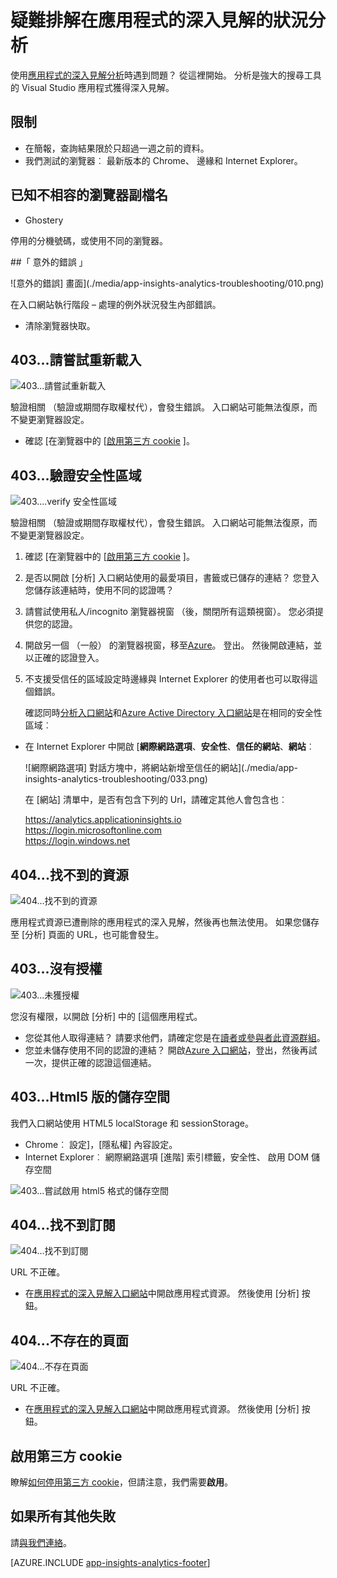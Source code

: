 <properties 
    pageTitle="疑難排解分析-的應用程式的深入見解的強大的搜尋工具 |Microsoft Azure" 
    description="使用應用程式的深入見解分析時遇到問題？ 從這裡開始。 " 
    services="application-insights" 
    documentationCenter=""
    authors="alancameronwills" 
    manager="douge"/>

<tags 
    ms.service="application-insights" 
    ms.workload="tbd" 
    ms.tgt_pltfrm="ibiza" 
    ms.devlang="na" 
    ms.topic="article" 
    ms.date="07/11/2016" 
    ms.author="awills"/>


# <a name="troubleshoot-analytics-in-application-insights"></a>疑難排解在應用程式的深入見解的狀況分析


使用[應用程式的深入見解分析](app-insights-analytics.md)時遇到問題？ 從這裡開始。 分析是強大的搜尋工具的 Visual Studio 應用程式獲得深入見解。



## <a name="limits"></a>限制

* 在簡報，查詢結果限於只超過一週之前的資料。
* 我們測試的瀏覽器︰ 最新版本的 Chrome、 邊緣和 Internet Explorer。


## <a name="known-incompatible-browser-extensions"></a>已知不相容的瀏覽器副檔名

* Ghostery

停用的分機號碼，或使用不同的瀏覽器。


##<a name="e-a"></a>「 意外的錯誤 」

![意外的錯誤] 畫面](./media/app-insights-analytics-troubleshooting/010.png)

在入口網站執行階段 – 處理的例外狀況發生內部錯誤。

* 清除瀏覽器快取。 

## <a name="e-b"></a>403...請嘗試重新載入

![403...請嘗試重新載入](./media/app-insights-analytics-troubleshooting/020.png)

驗證相關 （驗證或期間存取權杖代），會發生錯誤。 入口網站可能無法復原，而不變更瀏覽器設定。

* 確認 [在瀏覽器中的 [[啟用第三方 cookie](#cookies) ]。 


## <a name="authentication"></a>403...驗證安全性區域

![403....verify 安全性區域](./media/app-insights-analytics-troubleshooting/030.png)

驗證相關 （驗證或期間存取權杖代），會發生錯誤。 入口網站可能無法復原，而不變更瀏覽器設定。

1. 確認 [在瀏覽器中的 [[啟用第三方 cookie](#cookies) ]。 

2. 是否以開啟 [分析] 入口網站使用的最愛項目，書籤或已儲存的連結？ 您登入您儲存該連結時，使用不同的認證嗎？

2. 請嘗試使用私人/incognito 瀏覽器視窗 （後，關閉所有這類視窗）。 您必須提供您的認證。 

2. 開啟另一個 （一般） 的瀏覽器視窗，移至[Azure](https://portal.azure.com)。 登出。 然後開啟連結，並以正確的認證登入。

2. 不支援受信任的區域設定時邊緣與 Internet Explorer 的使用者也可以取得這個錯誤。

    確認同時[分析入口網站](https://analytics.applicationinsights.io)和[Azure Active Directory 入口網站](https://portal.azure.com)是在相同的安全性區域︰

 * 在 Internet Explorer 中開啟 [**網際網路選項**、**安全性**、**信任的網站**、**網站**︰

    ![網際網路選項] 對話方塊中，將網站新增至信任的網站](./media/app-insights-analytics-troubleshooting/033.png)

    在 [網站] 清單中，是否有包含下列的 Url，請確定其他人會包含也︰

    https://analytics.applicationinsights.io<br/>
   https://login.microsoftonline.com<br/>
   https://login.windows.net


## <a name="e-d"></a>404...找不到的資源

![404...找不到的資源](./media/app-insights-analytics-troubleshooting/040.png)

應用程式資源已遭刪除的應用程式的深入見解，然後再也無法使用。 如果您儲存至 [分析] 頁面的 URL，也可能會發生。


## <a name="e-e"></a>403...沒有授權

![403...未獲授權](./media/app-insights-analytics-troubleshooting/050.png)

您沒有權限，以開啟 [分析] 中的 [這個應用程式。

* 您從其他人取得連結？ 請要求他們，請確定您是在[讀者或參與者此資源群組](app-insights-resources-roles-access-control.md)。
* 您並未儲存使用不同的認證的連結？ 開啟[Azure 入口網站](https://portal.azure.com)，登出，然後再試一次，提供正確的認證這個連結。

## <a name="html-storage"></a>403...Html5 版的儲存空間

我們入口網站使用 HTML5 localStorage 和 sessionStorage。

* Chrome︰ 設定]，[隱私權] 內容設定。
* Internet Explorer︰ 網際網路選項 [進階] 索引標籤，安全性、 啟用 DOM 儲存空間


![403...嘗試啟用 html5 格式的儲存空間](./media/app-insights-analytics-troubleshooting/060.png)

## <a name="e-g"></a>404...找不到訂閱


![404...找不到訂閱](./media/app-insights-analytics-troubleshooting/070.png)

URL 不正確。 

* 在[應用程式的深入見解入口網站](https://portal.azure.com)中開啟應用程式資源。 然後使用 [分析] 按鈕。

## <a name="e-h"></a>404...不存在的頁面

![404...不存在頁面](./media/app-insights-analytics-troubleshooting/080.png)

URL 不正確。

* 在[應用程式的深入見解入口網站](https://portal.azure.com)中開啟應用程式資源。 然後使用 [分析] 按鈕。

## <a name="cookies"></a>啟用第三方 cookie

  瞭解[如何停用第三方 cookie](http://www.digitalcitizen.life/how-disable-third-party-cookies-all-major-browsers)，但請注意，我們需要**啟用**。

## <a name="e-x"></a>如果所有其他失敗    

請[與我們連絡](app-insights-get-dev-support.md)。
 
[AZURE.INCLUDE [app-insights-analytics-footer](../../includes/app-insights-analytics-footer.md)]

